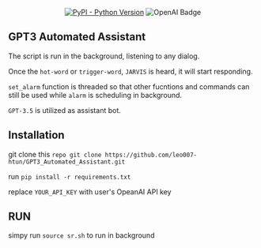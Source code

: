 <div align="center">
  
[![PyPI - Python Version](https://img.shields.io/badge/Python-%3E%3D%203.9-blue)](https://www.python.org/)
![OpenAI Badge](https://img.shields.io/badge/OpenAI-412991?logo=openai&logoColor=fff&style=for-the-badge)

</div>

## GPT3 Automated Assistant

The script is run in the background, listening to any dialog. 

Once the ``hot-word``  or ``trigger-word``, ``JARVIS`` is heard, it will start responding. 

``set_alarm`` function is threaded so that other fucntions and commands can still be used while ``alarm`` is scheduling in background.

``GPT-3.5`` is utilized as assistant bot.

## Installation

git clone this ``repo git clone https://github.com/leo007-htun/GPT3_Automated_Assistant.git``

run ``pip install -r requirements.txt``

replace ``YOUR_API_KEY`` with user's OpeanAI API key


## RUN
simpy run ``source sr.sh`` to run in background



    
